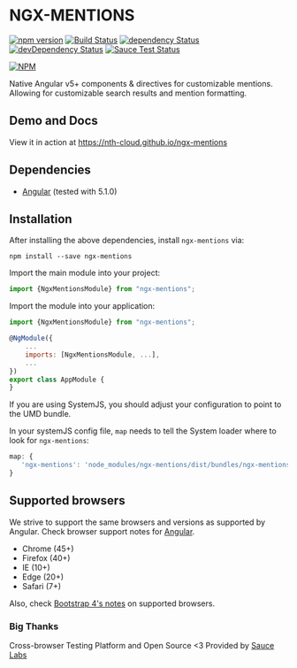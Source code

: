 # NGX-MENTIONS

[![npm version](https://badge.fury.io/js/ngx-mentions.svg)](https://badge.fury.io/js/ngx-mentions)
[![Build Status](https://travis-ci.org/nth-cloud/ngx-mentions.svg?branch=master)](https://travis-ci.org/nth-cloud/ngx-mentions)
[![dependency Status](https://david-dm.org/nth-cloud/ngx-mentions.svg?branch=master)](https://david-dm.org/nth-cloud/ngx-mentions)
[![devDependency Status](https://david-dm.org/nth-cloud/ngx-mentions/dev-status.svg?branch=master)](https://david-dm.org/nth-cloud/ngx-mentions#info=devDependencies)
[![Sauce Test Status](https://saucelabs.com/browser-matrix/trickeyone.svg)](https://saucelabs.com/u/trickeyone)

[![NPM](https://nodei.co/npm/ngx-mentions.png?compact=true)](https://www.npmjs.com/package/ngx-mentions)

Native Angular v5+ components & directives for customizable mentions. Allowing for customizable search results and mention formatting.

## Demo and Docs

View it in action at https://nth-cloud.github.io/ngx-mentions

## Dependencies
* [Angular](https://angular.io) (tested with 5.1.0)

## Installation
After installing the above dependencies, install `ngx-mentions` via:
```shell
npm install --save ngx-mentions
```

Import the main module into your project:
```js
import {NgxMentionsModule} from "ngx-mentions";
```

Import the module into your application:
```js
import {NgxMentionsModule} from "ngx-mentions";

@NgModule({
    ...
    imports: [NgxMentionsModule, ...],
    ...
})
export class AppModule {
}
```

If you are using SystemJS, you should adjust your configuration to point to the UMD bundle.

In your systemJS config file, `map` needs to tell the System loader where to look for `ngx-mentions`:
```js
map: {
   'ngx-mentions': 'node_modules/ngx-mentions/dist/bundles/ngx-mentions.js'
}
```

## Supported browsers
We strive to support the same browsers and versions as supported by Angular. Check browser support notes for
[Angular](https://github.com/angular/angular/blob/master/README.md).

* Chrome (45+)
* Firefox (40+)
* IE (10+)
* Edge (20+)
* Safari (7+)

Also, check [Bootstrap 4's notes](https://getbootstrap.com/docs/4.0/getting-started/browsers-devices/#supported-browsers) on supported browsers.

### Big Thanks

Cross-browser Testing Platform and Open Source <3 Provided by [Sauce Labs](https://saucelabs.com)